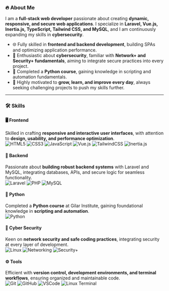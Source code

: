 ### 🔥 About Me

I am a **full-stack web developer** passionate about creating **dynamic, responsive, and secure web applications**. I specialize in **Laravel, Vue.js, Inertia.js, TypeScript, Tailwind CSS, and MySQL**, and I am continuously expanding my skills in **cybersecurity**.  

- 🌐 Fully skilled in **frontend and backend development**, building SPAs and optimizing application performance.  
- 🔐 Enthusiastic about **cybersecurity**, familiar with **Network+ and Security+ fundamentals**, aiming to integrate secure practices into every project.  
- 🐍 Completed a **Python course**, gaining knowledge in scripting and automation fundamentals.  
- 🚀 Highly motivated to **grow, learn, and improve every day**, always seeking challenging projects to push my skills further.  

---

### 🛠 Skills

#### 🖥️ Frontend
Skilled in crafting **responsive and interactive user interfaces**, with attention to **design, usability, and performance optimization**.  
![HTML5](https://img.shields.io/badge/HTML5-E34F26?logo=html5&logoColor=fff&style=for-the-badge)
![CSS3](https://img.shields.io/badge/CSS3-1572B6?logo=css3&logoColor=fff&style=for-the-badge)
![JavaScript](https://img.shields.io/badge/JavaScript-F7DF1E?logo=javascript&logoColor=000&style=for-the-badge)
![Vue.js](https://img.shields.io/badge/Vue.js-4FC08D?logo=vue.js&logoColor=fff&style=for-the-badge)
![TailwindCSS](https://img.shields.io/badge/TailwindCSS-06B6D4?logo=tailwindcss&logoColor=fff&style=for-the-badge)
![Inertia.js](https://img.shields.io/badge/Inertia.js-000000?style=for-the-badge)

#### 🔧 Backend
Passionate about **building robust backend systems** with Laravel and MySQL, integrating databases, APIs, and secure logic for seamless functionality.  
![Laravel](https://img.shields.io/badge/Laravel-F05032?logo=laravel&logoColor=fff&style=for-the-badge)
![PHP](https://img.shields.io/badge/PHP-777BB4?logo=php&logoColor=fff&style=for-the-badge)
![MySQL](https://img.shields.io/badge/MySQL-4479A1?logo=mysql&logoColor=fff&style=for-the-badge)

#### 🐍 Python
Completed a **Python course** at Gilar Institute, gaining foundational knowledge in **scripting and automation**.  
![Python](https://img.shields.io/badge/Python-3776AB?logo=python&logoColor=fff&style=for-the-badge)

#### 🔐 Cyber Security
Keen on **network security and safe coding practices**, integrating security at every layer of development.  
![Linux](https://img.shields.io/badge/Linux-FCC624?logo=linux&logoColor=000&style=for-the-badge)
![Networking](https://img.shields.io/badge/Networking-007ACC?style=for-the-badge)
![Security+](https://img.shields.io/badge/Security+-orange?style=for-the-badge)

#### ⚙️ Tools
Efficient with **version control, development environments, and terminal workflows**, ensuring organized and maintainable code.  
![Git](https://img.shields.io/badge/Git-F05032?logo=git&logoColor=fff&style=for-the-badge)
![GitHub](https://img.shields.io/badge/GitHub-181717?logo=github&logoColor=fff&style=for-the-badge)
![VSCode](https://img.shields.io/badge/VSCode-007ACC?logo=visual-studio-code&logoColor=fff&style=for-the-badge)
![Linux Terminal](https://img.shields.io/badge/Linux%20Terminal-000000?style=for-the-badge&logo=gnubash&logoColor=white)
